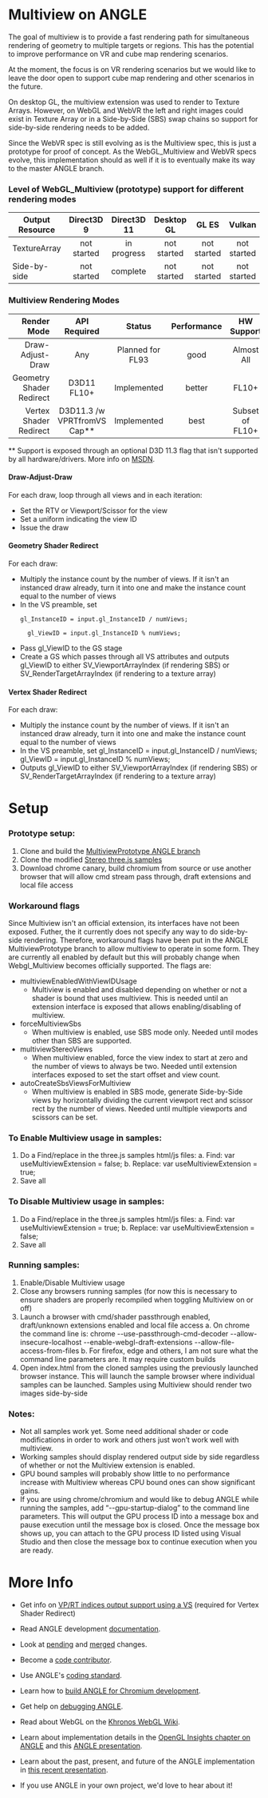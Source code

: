 # Multiview on ANGLE

The goal of multiview is to provide a fast rendering path for simultaneous rendering of geometry 
to multiple targets or regions. This has the potential to improve performance on VR and cube map
rendering scenarios.

At the moment, the focus is on VR rendering scenarios but we would like to leave the door open
to support cube map rendering and other scenarios in the future.

On desktop GL, the multiview extension was used to render to Texture Arrays. However, on WebGL and
WebVR the left and right images could exist in Texture Array or in a Side-by-Side (SBS) swap chains 
so support for side-by-side rendering needs to be added.

Since the WebVR spec is still evolving as is the Multiview spec, this is just a prototype for proof
of concept. As the WebGL_Multiview and WebVR specs evolve, this implementation should as well if it
is to eventually make its way to the master ANGLE branch.

### Level of WebGL_Multiview (prototype) support for different rendering modes

| Output Resource  |  Direct3D 9   |  Direct3D 11     |   Desktop GL   |    GL ES      |    Vulkan     |
|------------------|:-------------:|:----------------:|:--------------:|:-------------:|:-------------:|
| TextureArray     | not started   |  in progress     |  not started   |  not started  |  not started  |
| Side-by-side     | not started   |    complete      |  not started   |  not started  |  not started  |

### Multiview Rendering Modes

| Render Mode               |   API Required              |   Status          |   Performance  |  HW Support       |
|--------------------------:|:---------------------------:|:-----------------:|:--------------:|:-----------------:|
| Draw-Adjust-Draw          | Any                         | Planned for FL93  |   good         |  Almost All       |
| Geometry Shader Redirect  | D3D11 FL10+                 | Implemented       |   better       |  FL10+            |
| Vertex Shader Redirect    | D3D11.3 /w VPRTfromVS Cap** | Implemented       |   best         |  Subset of FL10+  |

** Support is exposed through an optional D3D 11.3 flag that isn't supported by all hardware/drivers. More info on [MSDN](https://msdn.microsoft.com/en-us/library/windows/desktop/dn933226(v=vs.85).aspx).

#### Draw-Adjust-Draw
For each draw, loop through all views and in each iteration:
- Set the RTV or Viewport/Scissor for the view
- Set a uniform indicating the view ID
- Issue the draw

#### Geometry Shader Redirect
For each draw:
- Multiply the instance count by the number of views. If it isn't an instanced draw already, turn
it into one and make the instance count equal to the number of views
- In the VS preamble, set 
    <p><code>gl_InstanceID = input.gl_InstanceID / numViews;<br>
    gl_ViewID = input.gl_InstanceID % numViews;</code></p>
- Pass gl_ViewID to the GS stage
- Create a GS which passes through all VS attributes and outputs gl_ViewID to either 
SV_ViewportArrayIndex (if rendering SBS) or 
SV_RenderTargetArrayIndex (if rendering to a texture array)

#### Vertex Shader Redirect
For each draw:
- Multiply the instance count by the number of views. If it isn't an instanced draw already, turn
it into one and make the instance count equal to the number of views
- In the VS preamble, set 
     gl_InstanceID = input.gl_InstanceID / numViews;
     gl_ViewID = input.gl_InstanceID % numViews;
- Outputs gl_ViewID to either 
SV_ViewportArrayIndex (if rendering SBS) or 
SV_RenderTargetArrayIndex (if rendering to a texture array)

# Setup

### Prototype setup:
1.	Clone and build the [MultiviewPrototype ANGLE branch](https://github.com/shahmeeresmail/angle/tree/MultiviewPrototype)
2.	Clone the modified [Stereo three.js samples](https://github.com/shahmeeresmail/three.js/tree/StereoMultiview)
3.	Download chrome canary, build chromium from source or use another browser that will allow cmd stream pass through, draft extensions and local file access

### Workaround flags
Since Multiview isn't an official extension, its interfaces have not been exposed. Futher, the it currently does not specify any way to do side-by-side rendering. Therefore, workaround flags have been put in the ANGLE MultiviewPrototype branch to allow multiview to operate in some form. They are currently all enabled by default but this will probably change when Webgl_Multiview becomes officially supported. The flags are:
- multiviewEnabledWithViewIDUsage
    * Multiview is enabled and disabled depending on whether or not a shader is bound that uses multiview. This is needed until an extension interface is exposed that allows enabling/disabling of multiview.
- forceMultiviewSbs
    * When multiview is enabled, use SBS mode only. Needed until modes other than SBS are supported.
- multiviewStereoViews
    * When multiview enabled, force the view index to start at zero and the number of views to always be two. Needed until extension interfaces exposed to set the start offset and view count.
- autoCreateSbsViewsForMultiview
    * When multiview is enabled in SBS mode, generate Side-by-Side views by horizontally dividing the current viewport rect and scissor rect by the number of views. Needed until multiple viewports and scissors can be set.
    
### To Enable Multiview usage in samples:
1.	Do a Find/replace in the three.js samples html/js files:
a.	Find: var useMultiviewExtension = false;
b.	Replace: var useMultiviewExtension = true;
2.	Save all

### To Disable Multiview usage in samples:
1.	Do a Find/replace in the three.js samples html/js files:
a.	Find: var useMultiviewExtension = true;
b.	Replace: var useMultiviewExtension = false;
2.	Save all

### Running samples:
1.	Enable/Disable Multiview usage
2.	Close any browsers running samples (for now this is necessary to ensure shaders are properly recompiled when toggling Multiview on or off)
3.	Launch a browser with cmd/shader passthrough enabled, draft/unknown extensions enabled and local file access
a.	On chrome the command line is:
chrome --use-passthrough-cmd-decoder --allow-insecure-localhost --enable-webgl-draft-extensions --allow-file-access-from-files
b.	For firefox, edge and others, I am not sure what the command line parameters are. It may require custom builds
4.	Open index.html from the cloned samples using the previously launched browser instance. This will launch the sample browser where individual samples can be launched. Samples using Multiview should render two images side-by-side

### Notes:
-	Not all samples work yet. Some need additional shader or code modifications in order to work and others just won’t work well with multiview. 
-	Working samples should display rendered output side by side regardless of whether or not the Multiview extension is enabled. 
-	GPU bound samples will probably show little to no performance increase with Multiview whereas CPU bound ones can show significant gains.
-	If you are using chrome/chromium and would like to debug ANGLE while running the samples, add “--gpu-startup-dialog” to the command line parameters. This will  output the GPU process ID into a message box and pause execution until the message box is closed. Once the message box shows up, you can attach to the GPU process ID listed using Visual Studio and then close the message box to continue execution when you are ready. 


# More Info
* Get info on [VP/RT indices output support using a VS](https://msdn.microsoft.com/en-us/library/windows/desktop/dn933226(v=vs.85).aspx) (required for Vertex Shader Redirect)
* Read ANGLE development [documentation](doc).
* Look at [pending](https://chromium-review.googlesource.com/#/q/project:angle/angle+status:open)
  and [merged](https://chromium-review.googlesource.com/#/q/project:angle/angle+status:merged) changes.
* Become a [code contributor](doc/ContributingCode.md).
* Use ANGLE's [coding standard](doc/CodingStandard.md).
* Learn how to [build ANGLE for Chromium development](doc/BuildingAngleForChromiumDevelopment.md).
* Get help on [debugging ANGLE](doc/DebuggingTips.md).


* Read about WebGL on the [Khronos WebGL Wiki](http://khronos.org/webgl/wiki/Main_Page).
* Learn about implementation details in the [OpenGL Insights chapter on ANGLE](http://www.seas.upenn.edu/~pcozzi/OpenGLInsights/OpenGLInsights-ANGLE.pdf) and this [ANGLE presentation](https://drive.google.com/file/d/0Bw29oYeC09QbbHoxNE5EUFh0RGs/view?usp=sharing).
* Learn about the past, present, and future of the ANGLE implementation in [this recent presentation](https://docs.google.com/presentation/d/1CucIsdGVDmdTWRUbg68IxLE5jXwCb2y1E9YVhQo0thg/pub?start=false&loop=false).
* If you use ANGLE in your own project, we'd love to hear about it!
